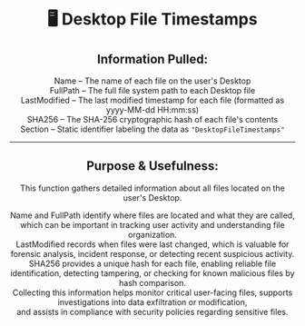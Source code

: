 <div align="center">

# 🖥️ Desktop File Timestamps

## **Information Pulled:**  
Name – The name of each file on the user's Desktop  
FullPath – The full file system path to each Desktop file  
LastModified – The last modified timestamp for each file (formatted as yyyy-MM-dd HH:mm:ss)  
SHA256 – The SHA-256 cryptographic hash of each file's contents  
Section – Static identifier labeling the data as `"DesktopFileTimestamps"`

---

## **Purpose & Usefulness:**  
This function gathers detailed information about all files located on the user's Desktop.

Name and FullPath identify where files are located and what they are called, which can be important in tracking user activity and understanding file organization.  
LastModified records when files were last changed, which is valuable for forensic analysis, incident response, or detecting recent suspicious activity.  
SHA256 provides a unique hash for each file, enabling reliable file identification, detecting tampering, or checking for known malicious files by hash comparison.  
Collecting this information helps monitor critical user-facing files, supports investigations into data exfiltration or modification,  
and assists in compliance with security policies regarding sensitive files.

</div>
